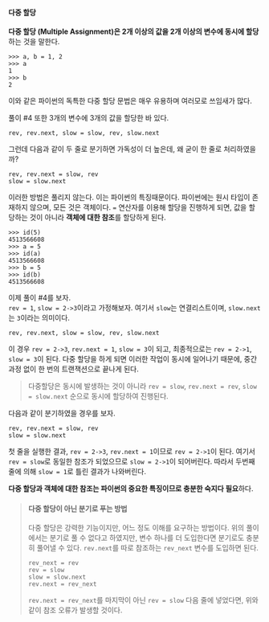 #### 다중 할당
**다중 할당 (Multiple Assignment)은 2개 이상의 값을 2개 이상의 변수에 동시에 할당**하는 것을 말한다.
```commandline
>>> a, b = 1, 2
>>> a
1
>>> b
2
```
이와 같은 파이썬의 독특한 다중 할당 문법은 매우 유용하며 여러모로 쓰임새가 많다.

풀이 #4 또한 3개의 변수에 3개의 값을 할당한 바 있다.
```commandline
rev, rev.next, slow = slow, rev, slow.next
```
그런데 다음과 같이 두 줄로 분기하면 가독성이 더 높은데, 왜 굳이 한 줄로 처리하였을까?
```commandline
rev, rev.next = slow, rev
slow = slow.next
```
이러한 방법은 풀리지 않는다. 이는 파이썬의 특징때문이다. 파이썬에는 원시 타입이 존재하지 않으며, 모든 것은 객체이다. `=` 연산자를 이용해 할당을 진행하게 되면, 값을 할당하는 것이 아니라 **객체에 대한 참조**를 할당하게 된다.
```commandline
>>> id(5)
4513566608
>>> a = 5
>>> id(a)
4513566608
>>> b = 5
>>> id(b)
4513566608
```

이제 풀이 #4를 보자.<br>`rev = 1`, `slow = 2->3`이라고 가정해보자. 여기서 `slow`는 연결리스트이며, `slow.next`는 `3`이라는 의미이다.
```commandline
rev, rev.next, slow = slow, rev, slow.next
```
이 경우 `rev = 2->3`, `rev.next = 1`, `slow = 3`이 되고, 최종적으로는 `rev = 2->1`, `slow = 3`이 된다. 다중 할당을 하게 되면 이러한 작업이 동시에 일어나기 때문에, 중간 과정 없이 한 번의 트랜잭션으로 끝나게 된다.
> 다중할당은 동시에 발생하는 것이 아니라 `rev = slow`, `rev.next = rev`, `slow = slow.next` 순으로 동시에 할당하여 진행된다.

다음과 같이 분기하였을 경우를 보자.
```commandline
rev, rev.next = slow, rev
slow = slow.next
```
첫 줄을 실행한 결과, `rev = 2->3`, `rev.next = 1`이므로 `rev = 2->1`이 된다. 여기서 `rev = slow`로 동일한 참조가 되었으므로 `slow = 2->1`이 되어버린다. 따라서 두번째 줄에 의해 `slow = 1`로 틀린 결과가 나와버린다.

**다중 할당과 객체에 대한 참조는 파이썬의 중요한 특징이므로 충분한 숙지다 필요**하다.

> #### 다중 할당이 아닌 분기로 푸는 방법
> 다중 할당은 강력한 기능이지만, 어느 정도 이해를 요구하는 방법이다. 위의 풀이에서는 분기로 풀 수 없다고 하였지만, 변수 하나를 더 도입한다면 분기로도 충분히 풀어낼 수 있다. `rev.next`를 따로 참조하는 `rev_next` 변수를 도입하면 된다.
> ```
> rev_next = rev
> rev = slow
> slow = slow.next
> rev.next = rev_next
> ```
> `rev.next = rev_next`를 마지막이 아닌 `rev = slow` 다음 줄에 넣었다면, 위와 같이 참조 오류가 발생할 것이다.